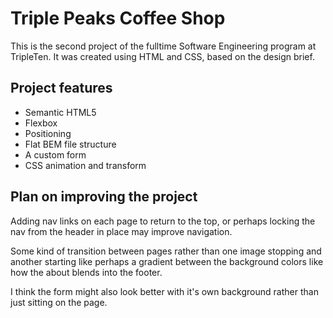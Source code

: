 # Triple Peaks Coffee Shop

This is the second project of the fulltime Software Engineering program at TripleTen. It was created using HTML and CSS, based on the design brief.

## Project features

- Semantic HTML5
- Flexbox
- Positioning
- Flat BEM file structure
- A custom form
- CSS animation and transform

## Plan on improving the project

Adding nav links on each page to return to the top, or perhaps locking the nav from the header in place may improve navigation.

Some kind of transition between pages rather than one image stopping and another starting like perhaps a gradient between the background colors like how the about blends into the footer.

I think the form might also look better with it's own background rather than just sitting on the page.
